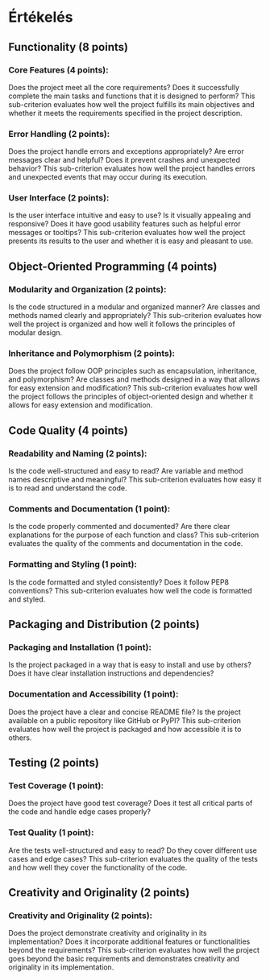 # Értékelés

## Functionality (8 points)

### Core Features (4 points): 

Does the project meet all the core requirements? Does it successfully complete the main tasks and functions that it is designed to perform? This sub-criterion evaluates how well the project fulfills its main objectives and whether it meets the requirements specified in the project description.

### Error Handling (2 points): 

Does the project handle errors and exceptions appropriately? Are error messages clear and helpful? Does it prevent crashes and unexpected behavior? This sub-criterion evaluates how well the project handles errors and unexpected events that may occur during its execution.

### User Interface (2 points): 

Is the user interface intuitive and easy to use? Is it visually appealing and responsive? Does it have good usability features such as helpful error messages or tooltips? This sub-criterion evaluates how well the project presents its results to the user and whether it is easy and pleasant to use.

## Object-Oriented Programming (4 points)

### Modularity and Organization (2 points): 

Is the code structured in a modular and organized manner? Are classes and methods named clearly and appropriately? This sub-criterion evaluates how well the project is organized and how well it follows the principles of modular design.

### Inheritance and Polymorphism (2 points): 

Does the project follow OOP principles such as encapsulation, inheritance, and polymorphism? Are classes and methods designed in a way that allows for easy extension and modification? This sub-criterion evaluates how well the project follows the principles of object-oriented design and whether it allows for easy extension and modification.

## Code Quality (4 points)

### Readability and Naming (2 points): 

Is the code well-structured and easy to read? Are variable and method names descriptive and meaningful? This sub-criterion evaluates how easy it is to read and understand the code.

### Comments and Documentation (1 point): 

Is the code properly commented and documented? Are there clear explanations for the purpose of each function and class? This sub-criterion evaluates the quality of the comments and documentation in the code.

### Formatting and Styling (1 point): 

Is the code formatted and styled consistently? Does it follow PEP8 conventions? This sub-criterion evaluates how well the code is formatted and styled.

## Packaging and Distribution (2 points)

### Packaging and Installation (1 point): 

Is the project packaged in a way that is easy to install and use by others? Does it have clear installation instructions and dependencies?

### Documentation and Accessibility (1 point): 

Does the project have a clear and concise README file? Is the project available on a public repository like GitHub or PyPI? This sub-criterion evaluates how well the project is packaged and how accessible it is to others.

## Testing (2 points)

### Test Coverage (1 point): 

Does the project have good test coverage? Does it test all critical parts of the code and handle edge cases properly?

### Test Quality (1 point): 

Are the tests well-structured and easy to read? Do they cover different use cases and edge cases? This sub-criterion evaluates the quality of the tests and how well they cover the functionality of the code.

## Creativity and Originality (2 points)

### Creativity and Originality (2 points): 

Does the project demonstrate creativity and originality in its implementation? Does it incorporate additional features or functionalities beyond the requirements? This sub-criterion evaluates how well the project goes beyond the basic requirements and demonstrates creativity and originality in its implementation.